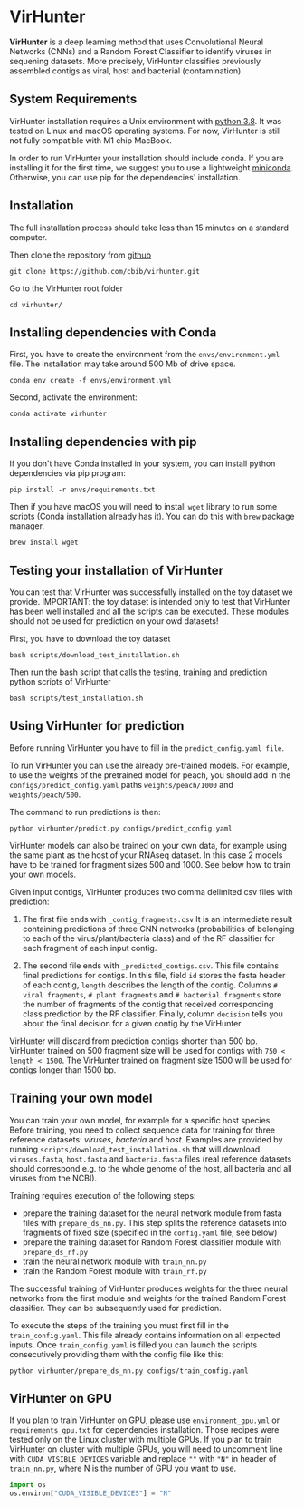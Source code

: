# VirHunter

**VirHunter** is a deep learning method that uses Convolutional Neural Networks (CNNs) and a Random Forest Classifier to identify viruses in sequening datasets. More precisely, VirHunter classifies previously assembled contigs as viral, host and bacterial (contamination). 

## System Requirements
VirHunter installation requires a Unix environment with [python 3.8](http://www.python.org/). 
It was tested on Linux and macOS operating systems. 
For now, VirHunter is still not fully compatible with M1 chip MacBook.

In order to run VirHunter your installation should include conda. 
If you are installing it for the first time, we suggest you to use 
a lightweight [miniconda](https://docs.conda.io/en/latest/miniconda.html).
Otherwise, you can use pip for the dependencies' installation.
         
## Installation 

The full installation process should take less than 15 minutes on a standard computer.

Then clone the repository from [github](https://github.com/cbib/virhunter)

```shell
git clone https://github.com/cbib/virhunter.git
```

Go to the VirHunter root folder

```shell
cd virhunter/
```


## Installing dependencies with Conda

First, you have to create the environment from the `envs/environment.yml` file. 
The installation may take around 500 Mb of drive space. 

```shell
conda env create -f envs/environment.yml
```

Second, activate the environment:

```shell
conda activate virhunter
```

## Installing dependencies with pip

If you don't have Conda installed in your system, you can install python dependencies via pip program:

```shell
pip install -r envs/requirements.txt
```

Then if you have macOS you will need to install `wget` library to run some scripts (Conda installation already has it). You can do this with `brew` package manager.

```shell
brew install wget
```

## Testing your installation of VirHunter

You can test that VirHunter was successfully installed on the toy dataset we provide. 
IMPORTANT: the toy dataset is intended only to test that VirHunter has been well installed and all the scripts can be executed. 
These modules should not be used for prediction on your owd datasets!

First, you have to download the toy dataset
```shell
bash scripts/download_test_installation.sh
```
Then run the bash script that calls the testing, training and prediction python scripts of VirHunter
```shell
bash scripts/test_installation.sh
```

## Using VirHunter for prediction

Before running VirHunter you have to fill in the `predict_config.yaml file`.

To run VirHunter you can use the already pre-trained models. For example, to use the weights of the pretrained model for peach, 
you should add in the `configs/predict_config.yaml` paths  `weights/peach/1000` and `weights/peach/500`.

The command to run predictions is then:

```shell
python virhunter/predict.py configs/predict_config.yaml
```

VirHunter models can also be trained on your own data, for example using the same plant as the host of your RNAseq dataset. In this case 2 models have to be trained for fragment sizes 500 and 1000. See below how to train your own models.

Given input contigs, VirHunter produces two comma delimited csv files with prediction:

1. The first file ends with `_contig_fragments.csv`
It is an intermediate result containing predictions of three CNN networks (probabilities of belonging to each of the virus/plant/bacteria class) and of the RF classifier for each fragment of each input contig. 

2. The second file ends with `_predicted_contigs.csv`. 
This file contains final predictions for contigs. In this file, field `id` stores the fasta header of each contig,
`length` describes the length of the contig. Columns `# viral fragments`, `# plant fragments` and `# bacterial fragments` 
store the number of fragments of the contig that received corresponding class prediction by the RF classifier. 
Finally, column `decision` tells you about the final decision for a given contig by the VirHunter.

VirHunter will discard from prediction contigs shorter than 500 bp. VirHunter trained on 500 fragment size will be used for contigs with `750 < length < 1500`. The VirHunter trained on fragment size 1500 will be used for contigs longer than 1500 bp.


## Training your own model

You can train your own model, for example for a specific host species. Before training, you need to collect sequence 
data for training for three reference datasets: _viruses_, _bacteria_ and _host_. 
Examples are provided by running `scripts/download_test_installation.sh` that will download `viruses.fasta`, 
`host.fasta` and `bacteria.fasta` files (real reference datasets should correspond 
e.g. to the whole genome of the host, all bacteria and all viruses from the NCBI).

Training requires execution of the following steps:
- prepare the training dataset for the neural network module from fasta files with `prepare_ds_nn.py`. 
This step splits the reference datasets into fragments of fixed size (specified in the `config.yaml` file, see below)
- prepare the training dataset for Random Forest classifier module with `prepare_ds_rf.py`
- train the neural network module with `train_nn.py`
- train the Random Forest module with `train_rf.py`

The successful training of VirHunter produces weights for the three neural networks from the first module and weights for the 
trained Random Forest classifier. They can be subsequently used for prediction.

To execute the steps of the training you must first fill in the `train_config.yaml`. This file already contains information on all expected inputs.
Once `train_config.yaml` is filled you can launch the scripts consecutively providing them with the config file like this:
```shell
python virhunter/prepare_ds_nn.py configs/train_config.yaml
```



## VirHunter on GPU

If you plan to train VirHunter on GPU, please use `environment_gpu.yml` or `requirements_gpu.txt` for dependencies installation.
Those recipes were tested only on the Linux cluster with multiple GPUs.
If you plan to train VirHunter on cluster with multiple GPUs, you will need to uncomment line with
`CUDA_VISIBLE_DEVICES` variable and replace `""` with `"N"` in header of `train_nn.py`, where N is the number of GPU you want to use.

```python
import os
os.environ["CUDA_VISIBLE_DEVICES"] = "N"
```

